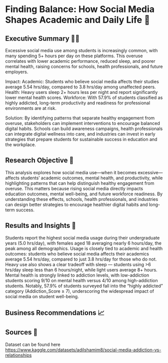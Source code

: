 # Finding Balance: How Social Media Shapes Academic and Daily Life 📲

## Executive Summary 👨‍💼
Excessive social media use among students is increasingly common, with many spending 5+ hours per day on these platforms. This overuse correlates with lower academic performance, reduced sleep, and poorer mental health, raising concerns for schools, health professionals, and future employers.

Impact:
Academic: Students who believe social media affects their studies average 5.54 hrs/day, compared to 3.8 hrs/day among unaffected peers.
Health: Heavy users sleep 2+ hours less per night and report significantly lower mental health scores.
Workforce: With 57.9% of students classified as highly addicted, long-term productivity and readiness for professional environments are at risk.

Solution:
By identifying patterns that separate healthy engagement from overuse, stakeholders can implement interventions to encourage balanced digital habits. Schools can build awareness campaigns, health professionals can integrate digital wellness into care, and industries can invest in early strategies that prepare students for sustainable success in education and the workplace.

## Research Objective 🔎
This analysis explores how social media use—when it becomes excessive—affects students’ academic outcomes, mental health, and productivity, while highlighting patterns that can help distinguish healthy engagement from overuse.
This matters because rising social media directly impacts education outcomes, mental well-being, and future workforce readiness. By understanding these effects, schools, health professionals, and industries can design better strategies to encourage healthier digital habits and long-term success.

## Results and Insights 📍
Students report the highest social media usage during their undergraduate years (5.0 hrs/day), with females aged 18 averaging nearly 6 hours/day, the peak among all demographics. Usage is closely tied to academic and health outcomes: students who believe social media affects their academics average 5.54 hrs/day, compared to just 3.8 hrs/day for those who do not. Heavy use also shows a clear tradeoff with sleep — students using >6 hrs/day sleep less than 6 hours/night, while light users average 8+ hours. Mental health is strongly linked to addiction levels, with low-addiction students scoring 9/10 on mental health versus 4/10 among high-addiction students. Notably, 57.9% of students surveyed fall into the “highly addicted” category (Addiction_Score ≥ 7), underscoring the widespread impact of social media on student well-being.

## Business Recommendations 📈

## Sources 🔌
Dataset can be found here https://www.kaggle.com/datasets/adilshamim8/social-media-addiction-vs-relationships

